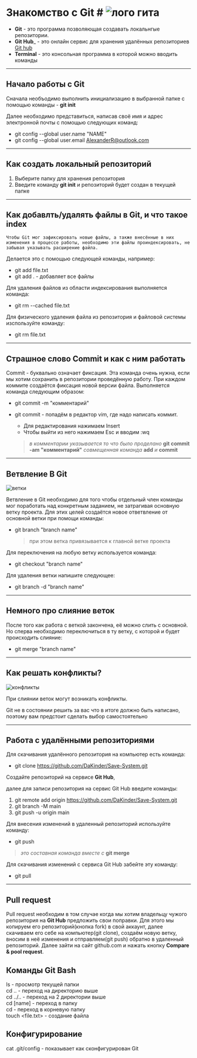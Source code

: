 # Знакомство с Git # ![лого гита](Git_logo.png)

+ __Git__ - это программа позволяющая создавать локальнгые репозитории.
+ __Git Hub___ - это онлайн сервис для хранения удалённых репозиториев
[Git hub](https://github.com/ "перейти на страницу")
+ __Terminal__ - это консольная программа в которой можно вводить команды

***

## Начало работы с Git

Сначала необъодимо выполнить инициализацию в выбранной папке с помощью команды - **git init**

Далее необходимо представиться, написав своё имя и адрес электронной почты с помощью следующих команд:

+ git config --global user.name "NAME"
+ git config --global user.email AlexanderR@outlook.com

***

## Как создать локальный репозиторий

1. Выберите папку для хранения репозитория
2. Введите команду **git init** и репозиторий будет создан в текущей папке

***

## Как добавлть/удалять файлы в Git, и что такое index

    Чтобы Git мог зафиксировать новые файлы, а также внесённые в них изменения в процессе работы, необходимо эти файлы проиндексировать, не забывая указывать расширение файла.

Делается это с помощью следующей команды, например:
+ git add file.txt
+ git add . - добавляет все файлы

Для удаления файлов из области индексирования выполняется команда:
+ git rm --cached file.txt

Для физического удаления файла из репозитория и файловой системы изспользуйте команду:

+ git rm file.txt

***

## Страшное слово Commit и как с ним работать

Commit - буквально означает фиксация. Эта команда очень нужна, если мы хотим сохранить в репозитории проведённую работу. При каждом коммите создаётся фиксация новой версии файла. Выполняется команда следующим образом:

+ git commit -m "комментарий"
+ git commit - попадём в редактор vim, где надо написать коммит.

    - Для редактирования нажимаем Insert
    - Чтобы выйти из него нажимаем Esc и вводим :wq
    >*в комментарии указывается то что было проделано*
    >__git commit -am "комментарий"__ *совмещенная команда* __add__ *и* __commit__

***

## Ветвление В Git
![ветки](Branches.jpg)

Ветвление в Git необходимо для того чтобы отдельный член команды мог поработать над конкретным заданием, не затрагивая основную ветку проекта. Для этих целей создаётся новое ответвление от основной ветки при помощи команды:

+ git branch "branch name"

    >при этом ветка привязывается к главной ветке проекта

Для переключения на любую ветку используется команда:
+ git checkout "branch name"

Для удаления ветки напишите следующее:
+ git branch -d "branch name"

***

## Немного про слияние веток

После того как работа с веткой закончена, её можно слить с основной.
Но сперва необходимо переключиться в ту ветку, с которой и будет происходить слияние:

+ git merge "branch name"

***

## Как решать конфликты?
![конфликты](Conflicts.jpg)

При слиянии веток могут возникать конфликты.

Git не в состоянии решить за вас что в итоге должно быть написано, поэтому вам предстоит сделать выбор самостоятельно
 
***

## Работа с удалёнными репозиториями
Для скачивания удалённого репозитория на компьютер есть команда:

+ git clone https://github.com/DaKinder/Save-System.git

Создайте репозиторий на сервисе __Git Hub__,

 далее
для записи репозитория на сервис Git Hub введите команды:

1. git remote add origin https://github.com/DaKinder/Save-System.git
2. git branch -M main
3. git push -u origin main

Для внесения изменений в удаленный репозиторий используйте команду:

+ git push
> *это составная команда вместе с* __git merge__

Для скачивания изменений с сервиса Git Hub забейте эту команду:

+ git pull

***

## Pull request

Pull request необходим в том случае когда мы хотим владельцу чужого репозитория на __Git Hub__ предложить свои поправки. Для этого мы копируем его репозиторий(кнопка fork) в свой аккаунт, далее скачиваем его себе на компьютер(git clone), создаём новую ветку, вносим в неё изменения и отправляем(git push) обратно в удаленный репозиторий. Далее зайти на сайт github.com и нажать кнопку __Compare & pool request__.

## Команды Git Bash

ls - просмотр текущей папки\
cd .. - переход на директорию выше\
cd ../.. - переход на 2 директории выше\
cd [name] - переход в папку <name>\
cd - переход в корневую папку\
touch <file.txt> - создание файла

## Конфигурирование

cat .git/config - показывает как сконфигурирован Git